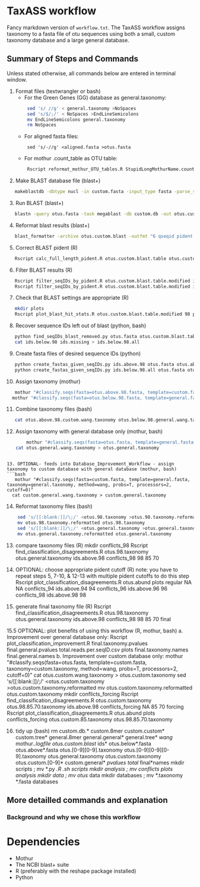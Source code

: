 # TaxASS workflow

Fancy markdown version of `workflow.txt`.
The TaxASS workflow assigns taxonomy to a fasta file of otu sequences using both 
a small, custom taxonomy database and a large general database.

## Summary of Steps and Commands

Unless stated otherwise, all commands below are entered in terminal window.

1. Format files (textwrangler or bash)
    + For the Green Genes (GG) database as general.taxonomy:
      ```bash
       sed 's/ //g' < general.taxonomy >NoSpaces
       sed 's/$/;/' < NoSpaces >EndLineSemicolons
       mv EndLineSemicolons general.taxonomy
       rm NoSpaces
      ```
    + For aligned fasta files:
      ```Shell
       sed 's/-//g' <aligned.fasta >otus.fasta
      ```
    + For mothur .count_table as OTU table:
      ```bash
       Rscript reformat_mothur_OTU_tables.R StupidLongMothurName.count_table count_table otus.abund
      ```
2. Make BLAST database file (blast+)
  ```bash
	 makeblastdb -dbtype nucl -in custom.fasta -input_type fasta -parse_seqids -out custom.db
  ```
3. Run BLAST (blast+)
  ```bash
	 blastn -query otus.fasta -task megablast -db custom.db -out otus.custom.blast -outfmt 11 -max_target_seqs 5
  ```
4. Reformat blast results (blast+)
  ```bash
	 blast_formatter -archive otus.custom.blast -outfmt "6 qseqid pident length qlen qstart qend" -out otus.custom.blast.table
  ```
5. Correct BLAST pident (R)
  ```bash
	 Rscript calc_full_length_pident.R otus.custom.blast.table otus.custom.blast.table.modified
  ```
6. Filter BLAST results (R)
  ```bash
	 Rscript filter_seqIDs_by_pident.R otus.custom.blast.table.modified ids.above.98 98 TRUE 
	 Rscript filter_seqIDs_by_pident.R otus.custom.blast.table.modified ids.below.98 98 FALSE
  ```
7. Check that BLAST settings are appropriate (R)
  ```bash
	 mkdir plots
	 Rscript plot_blast_hit_stats.R otus.custom.blast.table.modified 98 plots
  ```
8. Recover sequence IDs left out of blast (python, bash)
  ```bash
	 python find_seqIDs_blast_removed.py otus.fasta otus.custom.blast.table.modified ids.missing
	 cat ids.below.98 ids.missing > ids.below.98.all
  ```  
9. Create fasta files of desired sequence IDs (python)
  ```bash
	 python create_fastas_given_seqIDs.py ids.above.98 otus.fasta otus.above.98.fasta
	 python create_fastas_given_seqIDs.py ids.below.98.all otus.fasta otus.below.98.fasta
  ``` 
10. Assign taxonomy (mothur)
  ```bash
	 mothur "#classify.seqs(fasta=otus.above.98.fasta, template=custom.fasta,  taxonomy=custom.taxonomy, method=wang, probs=T, processors=2, cutoff=0)"
	mothur "#classify.seqs(fasta=otus.below.98.fasta, template=general.fasta, taxonomy=general.taxonomy, method=wang, probs=T, processors=2, cutoff=0)" #WHY is the cutoff 0?
  ``` 

11. Combine taxonomy files (bash)
  ```bash
	 cat otus.above.98.custom.wang.taxonomy otus.below.98.general.wang.taxonomy > otus.98.taxonomy
  ``` 
12. Assign taxonomy with general database only (mothur, bash)
	```bash
	 	mothur "#classify.seqs(fasta=otus.fasta, template=general.fasta, taxonomy=general.taxonomy, method=wang, probs=T, processors=2, cutoff=0)"
	cat otus.general.wang.taxonomy > otus.general.taxonomy
  ``` 

13. OPTIONAL- feeds into Database_Improvement_Workflow - assign taxonomy to custom database with general database (mothur, bash)
  ```bash
	 mothur "#classify.seqs(fasta=custom.fasta, template=general.fasta, taxonomy=general.taxonomy, method=wang, probs=T, processors=2, cutoff=0)"
	cat custom.general.wang.taxonomy > custom.general.taxonomy
  ``` 

14. Reformat taxonomy files (bash)
  ```bash
	  sed 's/[[:blank:]]/\;/' <otus.98.taxonomy >otus.98.taxonomy.reformatted
	  mv otus.98.taxonomy.reformatted otus.98.taxonomy
	  sed 's/[[:blank:]]/\;/' <otus.general.taxonomy >otus.general.taxonomy.reformatted
	  mv otus.general.taxonomy.reformatted otus.general.taxonomy
  ``` 




13. compare taxonomy files (R)
	mkdir conflicts_98
	Rscript find_classification_disagreements.R otus.98.taxonomy otus.general.taxonomy ids.above.98 conflicts_98 98 85 70
	
14. OPTIONAL: choose appropriate pident cutoff (R)
	note: you have to repeat steps 5, 7-10, & 12-13 with multiple pident cutoffs to do this step
	Rscript plot_classification_disagreements.R otus.abund plots regular NA NA conflicts_94 ids.above.94 94 conflicts_96 ids.above.96 96 conflicts_98 ids.above.98 98

15. generate final taxonomy file (R)
	Rscript find_classification_disagreements.R otus.98.taxonomy otus.general.taxonomy ids.above.98 conflicts_98 98 85 70 final

15.5 OPTIONAL: plot benefits of using this workflow (R, mothur, bash)
	a. Improvement over general database only:
		Rscript plot_classification_improvement.R final.taxonomy.pvalues final.general.pvalues total.reads.per.seqID.csv plots final.taxonomy.names final.general.names
	b. Improvement over custom database only:
		mothur "#classify.seqs(fasta=otus.fasta, template=custom.fasta, taxonomy=custom.taxonomy, method=wang, probs=T, processors=2, cutoff=0)"
		cat otus.custom.wang.taxonomy > otus.custom.taxonomy
		sed 's/[[:blank:]]/\;/' <otus.custom.taxonomy >otus.custom.taxonomy.reformatted
		mv otus.custom.taxonomy.reformatted otus.custom.taxonomy
		mkdir conflicts_forcing
		Rscript find_classification_disagreements.R otus.custom.taxonomy otus.98.85.70.taxonomy ids.above.98 conflicts_forcing NA 85 70 forcing
		Rscript plot_classification_disagreements.R otus.abund plots conflicts_forcing otus.custom.85.taxonomy otus.98.85.70.taxonomy

16. tidy up (bash)
	rm custom.db.* custom.8mer custom.custom* custom.tree* general.8mer general.general* general.tree* *wang* mothur.*.logfile otus.custom.blast* ids* otus.below*.fasta otus.above*.fasta otus.[0-9][0-9].taxonomy otus.[0-9][0-9][0-9].taxonomy otus.general.taxonomy otus.custom.taxonomy otus.custom.[0-9]* custom.general* *pvalues total* final*names
	mkdir scripts ; mv *.py *.R *.sh scripts
	mkdir analysis ; mv conflicts* plots analysis
	mkdir data ; mv otus* data
	mkdir databases ; mv *.taxonomy *.fasta databases

## More detailled commands and explanation

### Background and why we chose this workflow

# Dependencies

* Mothur
* The NCBI blast+ suite
* R (preferably with the reshape package installed)
* Python